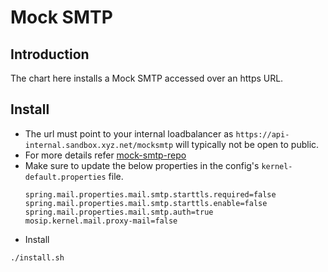 # Mock SMTP

## Introduction
The chart here installs a Mock SMTP accessed over an https URL.

## Install
* The url must point to your internal loadbalancer as `https://api-internal.sandbox.xyz.net/mocksmtp` will typically not be open to public.
* For more details refer [mock-smtp-repo](https://github.com/mosip/mock-smtp)
* Make sure to update the below properties in the config's `kernel-default.properties` file.
  ```
  spring.mail.properties.mail.smtp.starttls.required=false
  spring.mail.properties.mail.smtp.starttls.enable=false
  spring.mail.properties.mail.smtp.auth=true
  mosip.kernel.mail.proxy-mail=false
  ```
* Install
```sh
./install.sh
```